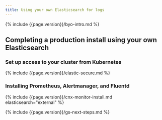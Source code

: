 ```yaml
---
title: Using your own Elasticsearch for logs
---
```


{% include {{page.version}}/byo-intro.md %}

## Completing a production install using your own Elasticsearch

### Set up access to your cluster from Kubernetes

{% include {{page.version}}/elastic-secure.md %}

### Installing Prometheus, Alertmanager, and Fluentd

{% include {{page.version}}/cnx-monitor-install.md elasticsearch="external" %}

{% include {{page.version}}/gs-next-steps.md %}
